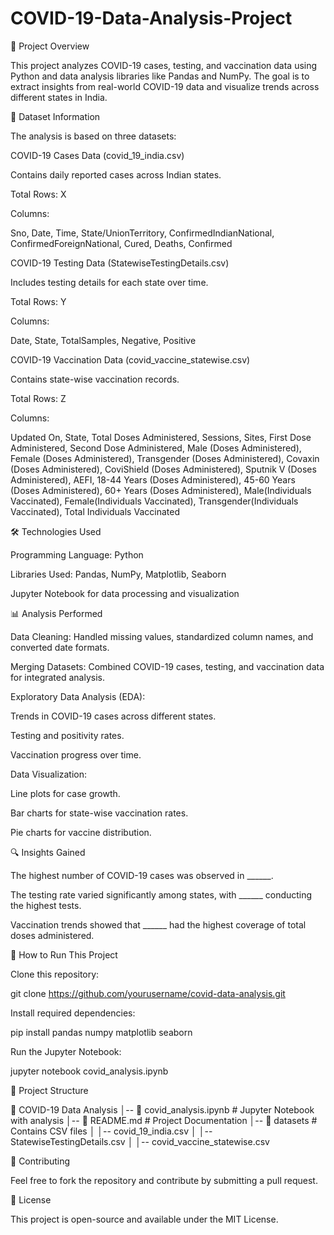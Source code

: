 # COVID-19-Data-Analysis-Project

📌 Project Overview

This project analyzes COVID-19 cases, testing, and vaccination data using Python and data analysis libraries like Pandas and NumPy. The goal is to extract insights from real-world COVID-19 data and visualize trends across different states in India.

📂 Dataset Information

The analysis is based on three datasets:

COVID-19 Cases Data (covid_19_india.csv)

Contains daily reported cases across Indian states.

Total Rows: X

Columns:

Sno, Date, Time, State/UnionTerritory, ConfirmedIndianNational, ConfirmedForeignNational, Cured, Deaths, Confirmed

COVID-19 Testing Data (StatewiseTestingDetails.csv)

Includes testing details for each state over time.

Total Rows: Y

Columns:

Date, State, TotalSamples, Negative, Positive

COVID-19 Vaccination Data (covid_vaccine_statewise.csv)

Contains state-wise vaccination records.

Total Rows: Z

Columns:

Updated On, State, Total Doses Administered, Sessions, Sites, First Dose Administered, Second Dose Administered, Male (Doses Administered), Female (Doses Administered), Transgender (Doses Administered), Covaxin (Doses Administered), CoviShield (Doses Administered), Sputnik V (Doses Administered), AEFI, 18-44 Years (Doses Administered), 45-60 Years (Doses Administered), 60+ Years (Doses Administered), Male(Individuals Vaccinated), Female(Individuals Vaccinated), Transgender(Individuals Vaccinated), Total Individuals Vaccinated

🛠 Technologies Used

Programming Language: Python

Libraries Used: Pandas, NumPy, Matplotlib, Seaborn

Jupyter Notebook for data processing and visualization

📊 Analysis Performed

Data Cleaning: Handled missing values, standardized column names, and converted date formats.

Merging Datasets: Combined COVID-19 cases, testing, and vaccination data for integrated analysis.

Exploratory Data Analysis (EDA):

Trends in COVID-19 cases across different states.

Testing and positivity rates.

Vaccination progress over time.

Data Visualization:

Line plots for case growth.

Bar charts for state-wise vaccination rates.

Pie charts for vaccine distribution.

🔍 Insights Gained

The highest number of COVID-19 cases was observed in ______.

The testing rate varied significantly among states, with ______ conducting the highest tests.

Vaccination trends showed that ______ had the highest coverage of total doses administered.

📌 How to Run This Project

Clone this repository:

git clone https://github.com/yourusername/covid-data-analysis.git

Install required dependencies:

pip install pandas numpy matplotlib seaborn

Run the Jupyter Notebook:

jupyter notebook covid_analysis.ipynb

📎 Project Structure

📂 COVID-19 Data Analysis
│-- 📜 covid_analysis.ipynb  # Jupyter Notebook with analysis
│-- 📜 README.md              # Project Documentation
│-- 📂 datasets               # Contains CSV files
│   │-- covid_19_india.csv
│   │-- StatewiseTestingDetails.csv
│   │-- covid_vaccine_statewise.csv

📢 Contributing

Feel free to fork the repository and contribute by submitting a pull request.

📄 License

This project is open-source and available under the MIT License.
